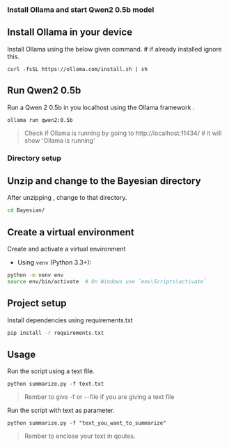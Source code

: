 ### Install Ollama and start Qwen2 0.5b model


## Install Ollama in your device

Install Ollama using the below given command. # if already installed ignore this.

```
curl -fsSL https://ollama.com/install.sh | sh
```

## Run Qwen2 0.5b

Run a Qwen 2 0.5b in you localhost using the Ollama framework .

```
ollama run qwen2:0.5b
```
>
> Check if Ollama is running by going to http://localhost:11434/  # it will show 'Ollama is running'
>


### Directory setup

## Unzip and change to the Bayesian directory

After unzipping , change to that directory.

```bash
cd Bayesian/
```



## Create a virtual environment

Create and activate a virtual environment

- Using `venv` (Python 3.3+):
```bash
python -m venv env
source env/bin/activate  # On Windows use `env\Scripts\activate`
```


## Project setup 

Install dependencies using requirements.txt

```bash
pip install -r requirements.txt
```


## Usage 

Run the script using a text file.

```
python summarize.py -f text.txt
```


> Rember to give -f or --file if you are giving a text file

Run the script with text as parameter.

```
python summarize.py -f "text_you_want_to_summarize"
```
> Rember to enclose your text in qoutes.


